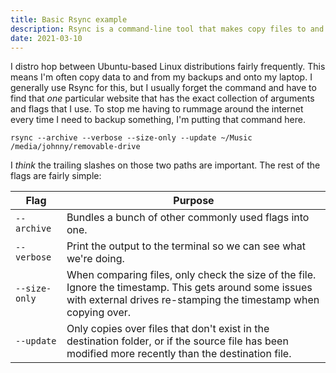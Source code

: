```yaml
---
title: Basic Rsync example
description: Rsync is a command-line tool that makes copy files to and from a remote server super easy. It's also great for keeping backup folders and external drive in sync with each other.
date: 2021-03-10
---
```


I distro hop between Ubuntu-based Linux distributions fairly frequently. This means I'm often copy data to and from my backups and onto my laptop. I generally use Rsync for this, but I usually forget the command and have to find that _one_ particular website that has the exact collection of arguments and flags that I use. To stop me having to rummage around the internet every time I need to backup something, I'm putting that command here.

```shell
rsync --archive --verbose --size-only --update ~/Music /media/johnny/removable-drive
```

I _think_ the trailing slashes on those two paths are important. The rest of the flags are fairly simple:

| Flag | Purpose |
| --- | --- |
| `--archive` | Bundles a bunch of other commonly used flags into one. |
| `--verbose` | Print the output to the terminal so we can see what we're doing. |
| `--size-only` | When comparing files, only check the size of the file. Ignore the timestamp. This gets around some issues with external drives re-stamping the timestamp when copying over. |
| `--update` | Only copies over files that don't exist in the destination folder, or if the source file has been modified more recently than the destination file. |

